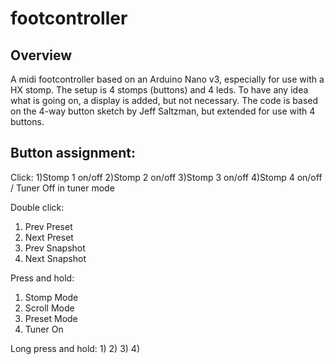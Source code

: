 # footcontroller

## Overview
A midi footcontroller based on an Arduino Nano v3, especially for use with
a HX stomp. The setup is 4 stomps (buttons) and 4 leds.
To have any idea what is going on, a display is added, but not necessary.
The code is based on the 4-way button sketch by Jeff Saltzman, but extended
for use with 4 buttons.

## Button assignment:
Click:
1)Stomp 1 on/off
2)Stomp 2 on/off
3)Stomp 3 on/off
4)Stomp 4 on/off / Tuner Off in tuner mode

Double click:
1) Prev Preset
2) Next Preset
3) Prev Snapshot
4) Next Snapshot

Press and hold:
1) Stomp Mode
2) Scroll Mode
3) Preset Mode
4) Tuner On

Long press and hold:
1)
2)
3)
4)
